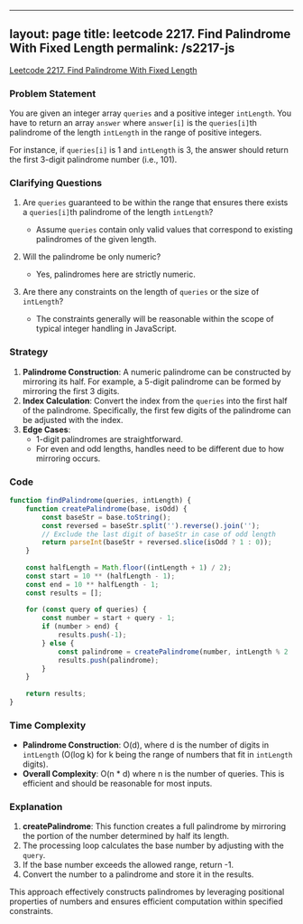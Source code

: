 
---
layout: page
title: leetcode 2217. Find Palindrome With Fixed Length
permalink: /s2217-js
---
[Leetcode 2217. Find Palindrome With Fixed Length](https://algoadvance.github.io/algoadvance/l2217)
### Problem Statement

You are given an integer array `queries` and a positive integer `intLength`. You have to return an array `answer` where `answer[i]` is the `queries[i]`th palindrome of the length `intLength` in the range of positive integers.

For instance, if `queries[i]` is 1 and `intLength` is 3, the answer should return the first 3-digit palindrome number (i.e., 101).

### Clarifying Questions

1. Are `queries` guaranteed to be within the range that ensures there exists a `queries[i]`th palindrome of the length `intLength`?
   - Assume `queries` contain only valid values that correspond to existing palindromes of the given length.

2. Will the palindrome be only numeric?
   - Yes, palindromes here are strictly numeric.

3. Are there any constraints on the length of `queries` or the size of `intLength`?
   - The constraints generally will be reasonable within the scope of typical integer handling in JavaScript.

### Strategy

1. **Palindrome Construction**: A numeric palindrome can be constructed by mirroring its half. For example, a 5-digit palindrome can be formed by mirroring the first 3 digits.
2. **Index Calculation**: Convert the index from the `queries` into the first half of the palindrome. Specifically, the first few digits of the palindrome can be adjusted with the index.
3. **Edge Cases**:
   - 1-digit palindromes are straightforward.
   - For even and odd lengths, handles need to be different due to how mirroring occurs.

### Code

```javascript
function findPalindrome(queries, intLength) {
    function createPalindrome(base, isOdd) {
        const baseStr = base.toString();
        const reversed = baseStr.split('').reverse().join('');
        // Exclude the last digit of baseStr in case of odd length
        return parseInt(baseStr + reversed.slice(isOdd ? 1 : 0));
    }
    
    const halfLength = Math.floor((intLength + 1) / 2);
    const start = 10 ** (halfLength - 1);
    const end = 10 ** halfLength - 1;
    const results = [];
    
    for (const query of queries) {
        const number = start + query - 1;
        if (number > end) {
            results.push(-1);
        } else {
            const palindrome = createPalindrome(number, intLength % 2 !== 0);
            results.push(palindrome);
        }
    }
    
    return results;
}
```

### Time Complexity

- **Palindrome Construction**: O(d), where d is the number of digits in `intLength` (O(log k) for k being the range of numbers that fit in `intLength` digits).
- **Overall Complexity**: O(n * d) where n is the number of queries. This is efficient and should be reasonable for most inputs.

### Explanation

1. **createPalindrome**: This function creates a full palindrome by mirroring the portion of the number determined by half its length.
2. The processing loop calculates the base number by adjusting with the `query`.
3. If the base number exceeds the allowed range, return -1.
4. Convert the number to a palindrome and store it in the results.

This approach effectively constructs palindromes by leveraging positional properties of numbers and ensures efficient computation within specified constraints.